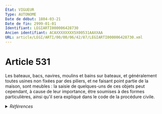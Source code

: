 ```yaml
---
État: VIGUEUR
Type: AUTONOME
Date de début: 1804-03-21
Date de fin: 2999-01-01
Identifiant: LEGIARTI000006428730
Ancien identifiant: ACAXXXXXXXX5X00531AAXXAA
URL: article/LEGI/ARTI/00/00/06/42/87/LEGIARTI000006428730.xml
---
```


<h1>Article 531</h1>

Les bateaux, bacs, navires, moulins et bains sur bateaux, et généralement toutes
usines non fixées par des piliers, et ne faisant point partie de la maison, sont
meubles : la saisie de quelques-uns de ces objets peut cependant, à cause de
leur importance, être soumises à des formes particulières, ainsi qu'il sera
expliqué dans le code de la procédure civile.


<details>
  <summary><em>Références</em></summary>

  <h2>Références faites par l'article</h2>
  
  <ul>
    <li>
      CODIFICATION source Loi 1804-01-25
    </li>
    <li>
      CREATION source Loi 1804-01-25 promulguée le 4 février 1804
    </li>
  </ul>
</details>
